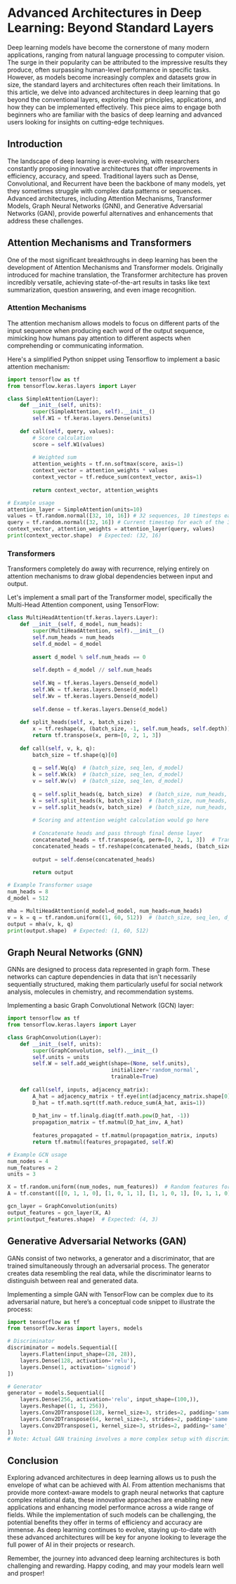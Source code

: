 # Advanced Architectures in Deep Learning: Beyond Standard Layers

Deep learning models have become the cornerstone of many modern applications, ranging from natural language processing to computer vision. The surge in their popularity can be attributed to the impressive results they produce, often surpassing human-level performance in specific tasks. However, as models become increasingly complex and datasets grow in size, the standard layers and architectures often reach their limitations. In this article, we delve into advanced architectures in deep learning that go beyond the conventional layers, exploring their principles, applications, and how they can be implemented effectively. This piece aims to engage both beginners who are familiar with the basics of deep learning and advanced users looking for insights on cutting-edge techniques.

## Introduction
The landscape of deep learning is ever-evolving, with researchers constantly proposing innovative architectures that offer improvements in efficiency, accuracy, and speed. Traditional layers such as Dense, Convolutional, and Recurrent have been the backbone of many models, yet they sometimes struggle with complex data patterns or sequences. Advanced architectures, including Attention Mechanisms, Transformer Models, Graph Neural Networks (GNN), and Generative Adversarial Networks (GAN), provide powerful alternatives and enhancements that address these challenges.

## Attention Mechanisms and Transformers
One of the most significant breakthroughs in deep learning has been the development of Attention Mechanisms and Transformer models. Originally introduced for machine translation, the Transformer architecture has proven incredibly versatile, achieving state-of-the-art results in tasks like text summarization, question answering, and even image recognition.

### Attention Mechanisms
The attention mechanism allows models to focus on different parts of the input sequence when producing each word of the output sequence, mimicking how humans pay attention to different aspects when comprehending or communicating information.

Here's a simplified Python snippet using Tensorflow to implement a basic attention mechanism:

```python
import tensorflow as tf
from tensorflow.keras.layers import Layer

class SimpleAttention(Layer):
    def __init__(self, units):
        super(SimpleAttention, self).__init__()
        self.W1 = tf.keras.layers.Dense(units)
        
    def call(self, query, values):
        # Score calculation
        score = self.W1(values)
        
        # Weighted sum
        attention_weights = tf.nn.softmax(score, axis=1)
        context_vector = attention_weights * values
        context_vector = tf.reduce_sum(context_vector, axis=1)
        
        return context_vector, attention_weights

# Example usage
attention_layer = SimpleAttention(units=10)
values = tf.random.normal([32, 10, 16]) # 32 sequences, 10 timesteps each, 16 features per timestep
query = tf.random.normal([32, 16]) # Current timestep for each of the 32 sequences
context_vector, attention_weights = attention_layer(query, values)
print(context_vector.shape)  # Expected: (32, 16)
```

### Transformers
Transformers completely do away with recurrence, relying entirely on attention mechanisms to draw global dependencies between input and output.

Let's implement a small part of the Transformer model, specifically the Multi-Head Attention component, using TensorFlow:

```python
class MultiHeadAttention(tf.keras.layers.Layer):
    def __init__(self, d_model, num_heads):
        super(MultiHeadAttention, self).__init__()
        self.num_heads = num_heads
        self.d_model = d_model
        
        assert d_model % self.num_heads == 0
        
        self.depth = d_model // self.num_heads
        
        self.Wq = tf.keras.layers.Dense(d_model)
        self.Wk = tf.keras.layers.Dense(d_model)
        self.Wv = tf.keras.layers.Dense(d_model)
        
        self.dense = tf.keras.layers.Dense(d_model)
        
    def split_heads(self, x, batch_size):
        x = tf.reshape(x, (batch_size, -1, self.num_heads, self.depth))
        return tf.transpose(x, perm=[0, 2, 1, 3])
        
    def call(self, v, k, q):
        batch_size = tf.shape(q)[0]
        
        q = self.Wq(q)  # (batch_size, seq_len, d_model)
        k = self.Wk(k)  # (batch_size, seq_len, d_model)
        v = self.Wv(v)  # (batch_size, seq_len, d_model)
        
        q = self.split_heads(q, batch_size)  # (batch_size, num_heads, seq_len_q, depth)
        k = self.split_heads(k, batch_size)  # (batch_size, num_heads, seq_len_k, depth)
        v = self.split_heads(v, batch_size)  # (batch_size, num_heads, seq_len_v, depth)
        
        # Scoring and attention weight calculation would go here
        
        # Concatenate heads and pass through final dense layer
        concatenated_heads = tf.transpose(q, perm=[0, 2, 1, 3])  # Transpose to switch back num_heads and seq_lenq dimensions
        concatenated_heads = tf.reshape(concatenated_heads, (batch_size, -1, self.d_model))
        
        output = self.dense(concatenated_heads)
        
        return output

# Example Transformer usage
num_heads = 8
d_model = 512

mha = MultiHeadAttention(d_model=d_model, num_heads=num_heads)
v = k = q = tf.random.uniform((1, 60, 512))  # (batch_size, seq_len, d_model)
output = mha(v, k, q)
print(output.shape)  # Expected: (1, 60, 512)
```

## Graph Neural Networks (GNN)
GNNs are designed to process data represented in graph form. These networks can capture dependencies in data that isn't necessarily sequentially structured, making them particularly useful for social network analysis, molecules in chemistry, and recommendation systems.

Implementing a basic Graph Convolutional Network (GCN) layer:

```python
import tensorflow as tf
from tensorflow.keras.layers import Layer

class GraphConvolution(Layer):
    def __init__(self, units):
        super(GraphConvolution, self).__init__()
        self.units = units
        self.W = self.add_weight(shape=(None, self.units),
                                 initializer='random_normal',
                                 trainable=True)
        
    def call(self, inputs, adjacency_matrix):
        A_hat = adjacency_matrix + tf.eye(int(adjacency_matrix.shape[0]))
        D_hat = tf.math.sqrt(tf.math.reduce_sum(A_hat, axis=1))
        
        D_hat_inv = tf.linalg.diag(tf.math.pow(D_hat, -1))
        propagation_matrix = tf.matmul(D_hat_inv, A_hat)
        
        features_propagated = tf.matmul(propagation_matrix, inputs)
        return tf.matmul(features_propagated, self.W)

# Example GCN usage
num_nodes = 4
num_features = 2
units = 3

X = tf.random.uniform((num_nodes, num_features))  # Random features for 4 nodes
A = tf.constant([[0, 1, 1, 0], [1, 0, 1, 1], [1, 1, 0, 1], [0, 1, 1, 0]], dtype=tf.float32)  # Adjacency matrix

gcn_layer = GraphConvolution(units)
output_features = gcn_layer(X, A)
print(output_features.shape)  # Expected: (4, 3)
```

## Generative Adversarial Networks (GAN)
GANs consist of two networks, a generator and a discriminator, that are trained simultaneously through an adversarial process. The generator creates data resembling the real data, while the discriminator learns to distinguish between real and generated data.

Implementing a simple GAN with TensorFlow can be complex due to its adversarial nature, but here’s a conceptual code snippet to illustrate the process:

```python
import tensorflow as tf
from tensorflow.keras import layers, models

# Discriminator
discriminator = models.Sequential([
    layers.Flatten(input_shape=(28, 28)),
    layers.Dense(128, activation='relu'),
    layers.Dense(1, activation='sigmoid')
])

# Generator
generator = models.Sequential([
    layers.Dense(256, activation='relu', input_shape=(100,)),
    layers.Reshape((1, 1, 256)),
    layers.Conv2DTranspose(128, kernel_size=3, strides=2, padding='same', activation='relu'),
    layers.Conv2DTranspose(64, kernel_size=3, strides=2, padding='same', activation='relu'),
    layers.Conv2DTranspose(1, kernel_size=3, strides=2, padding='same', activation='tanh')
])
# Note: Actual GAN training involves a more complex setup with discriminator and generator loss.

```

## Conclusion
Exploring advanced architectures in deep learning allows us to push the envelope of what can be achieved with AI. From attention mechanisms that provide more context-aware models to graph neural networks that capture complex relational data, these innovative approaches are enabling new applications and enhancing model performance across a wide range of fields. While the implementation of such models can be challenging, the potential benefits they offer in terms of efficiency and accuracy are immense. As deep learning continues to evolve, staying up-to-date with these advanced architectures will be key for anyone looking to leverage the full power of AI in their projects or research.

Remember, the journey into advanced deep learning architectures is both challenging and rewarding. Happy coding, and may your models learn well and prosper!